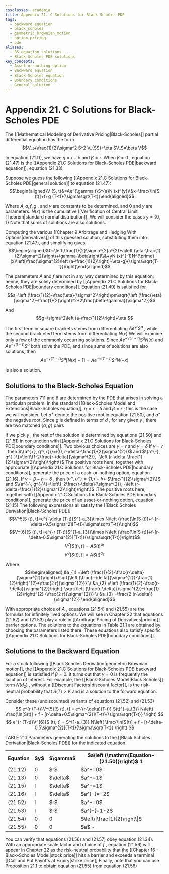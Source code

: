 ```yaml
---
cssclasses: academia
title: Appendix 21. C Solutions for Black-Scholes PDE
tags:
  - backward_equation
  - black_scholes
  - geometric_brownian_motion
  - option_pricing
  - pde
aliases:
  - BS equation solutions
  - Black-Scholes PDE solutions
key_concepts:
  - Asset-or-nothing option
  - Backward equation
  - Black-Scholes equation
  - Boundary conditions
  - General solution
---
```


# Appendix 21. C Solutions for Black-Scholes PDE

The [[Mathematical Modeling of Derivative Pricing|Black-Scholes]] partial differential equation has the form
$$V_t+\frac{1}{2}\sigma^2 S^2 V_{SS}+\eta SV_S=\beta V$$

In equation (21.11),  we have $\eta=r-\delta$ and $\beta=r$ .When $\beta=0$ ,  equation (21.47) is the [[Appendix 21.C Solutions for Black-Scholes PDE|backward equation]],  equation (21.33)

Suppose we guess the following [[Appendix 21.C Solutions for Black-Scholes PDE|general solution]] to equation (21.47):
$$\begin{aligned}V (S, t)&=Ae^{\gamma t}S^{a}N (x)^{y}\\&x=\frac{\ln[S (t)]+f+g (T-t)}{\sigma\sqrt{T-t}}\end{aligned}$$

Where $A, a, f, g$ ,  and $\gamma$ are constants to be determined,  and 0 and $y$ are parameters. $N (x)$ is the cumulative [[Verification of Central Limit Theorem|standard normal distribution]]. We will consider the cases $y=\{0, 1\}$ Note that sums of solutions are also solutions.

Computing the various [[Chapter 9 Arbitrage and Hedging With Options|derivatives]] of this guessed solution,  substituting them into equation (21.47),  and simplifying gives
$$\begin{aligned}&0=\left[\frac{1}{2}\sigma^{2}a^{2}+a\left (\eta-\frac{1}{2}\sigma^{2}\right)+\gamma-\beta\right]\\&+yN (x)^{-1}N^{\prime}(x)\left[\frac{\sigma^{2}\left (a-\frac{1}{2}\right)+\eta-g}{\sigma\sqrt{T-t}}\right]\end{aligned}$$

The parameters $A$ and $f$ are not in any way determined by this equation; hence,  they are solely determined by [[Appendix 21.C Solutions for Black-Scholes PDE|boundary conditions]]. Equation (21.49) is satisfied for
$$a=\left (\frac{1}{2}-\frac{\eta}{\sigma^2}\right)\pm\sqrt{\left (\frac{\eta}{\sigma^2}-\frac{1}{2}\right)^2+2\frac{\beta-\gamma}{\sigma^2}}$$

And
$$g=\sigma^2\left (a-\frac{1}{2}\right)+\eta $$

The first term in square brackets stems from differentiating $Ae^{\gamma r}S^{a}$ ,  while the second brack eted term stems from differentiating $N (x)$ We will examine only a few of the commonly occurring solutions. Since $Ae^{-\gamma (T-t)}S^{a}N (x)$ and $Ae^{-\gamma (I-t)}S^{a}$ both solve the PDE,  and since sums of solutions are also solutions,  then
$$Ae^{-\gamma (T-t)}S^a\left[N (x)-1\right]=Ae^{-\gamma (T-t)}S^aN (-x)$$

Is also a solution.

## Solutions to the Black-Scholes Equation

The parameters 711 and $\beta$ are determined by the PDE that arises in solving a particulan problem. In the standard [[Black-Scholes Model and Extensions|Black-Scholes equation]],  $\eta=r-\delta$ and $\beta=r$ ; this is the case we will consider. Let $a^{+}$ denote the positive root in equation (21.50),  and $a^{-}$ the negative root. Since $g$ is defined in terms of $d$ ,  for any given $\gamma$ ,  there are two matched $\{a, g\}$ pairs

If we pick $\gamma$ ,  the rest of the solution is determined by equations (21.50) and (21.51) in conjunction with [[Appendix 21.C Solutions for Black-Scholes PDE|boundary conditions]]. Two obvious choices are $\gamma=r$ and $\gamma=\delta$ If $\gamma=r$ ,  then $\{a^{+}, g^{+}\}=\{0, r-\delta-\frac{1}{2}\sigma^{2}\}$ and $\{a^{-}, g^{-}\}=\left\{1-2\frac{r-\delta}{\sigma^{2}}, -\left (r-\delta-\frac{1}{2}\sigma^{2}\right)\right\}$ The positive roots here,  together with appropriate [[Appendix 21.C Solutions for Black-Scholes PDE|boundary conditions]],  generate the price of a cash-or-nothing option,  equation (21.16). If $\gamma=\beta-\eta=\delta$ ,  then $\{a^{+}, g^{+}\}=\{1, r-\delta+$ $\frac{1}{2}\sigma^{2}\}$ and $\{a^{-}, g^{-}\}=\left\{-2\frac{r-\delta}{\sigma^{2}}, -\left (r-\delta+\frac{1}{2}\sigma^{2}\right)\right\}$ .The positive roots here,  together with [[Appendix 21.C Solutions for Black-Scholes PDE|boundary conditions]],  generate the price of an asset-or-nothing option,  equation (21.15) The following expressions all satisfy the [[Black Scholes Derivation|Black-Scholes PDE]]
$$V^5[S (t), t]=e^{-\delta (T-t)}S^{-a_3}\times N\left (\frac{\ln[S (t)]+f-[r-\delta+0.5\sigma^2][T-t]}{\sigma\sqrt{T-t}}\right)$$
$$V^{6}[S (t), t]=e^{-r (T-t)}S^{1-a_{3}}\times N\left (\frac{\ln[S (t)]+f-[r-\delta-0.5\sigma^{2}][T-t]}{\sigma\sqrt{T-t}}\right)$$
$$V^7[S (t), t]=AS (t)^{a_1}$$
$$V^8[S (t), t]=AS (t)^{a_2}$$

Where
$$\begin{aligned}
&a_{1} =\left (\frac{1}{2}-\frac{r-\delta}{\sigma^{2}}\right)+\sqrt{\left (\frac{r-\delta}{\sigma^{2}}-\frac{1}{2}\right)^{2}+\frac{2 r}{\sigma^{2}}} \\
&a_{2} =\left (\frac{1}{2}-\frac{r-\delta}{\sigma^{2}}\right)-\sqrt{\left (\frac{r-\delta}{\sigma^{2}}-\frac{1}{2}\right)^{2}+\frac{2 r}{\sigma^{2}}} \\
&a_{3} =\frac{2 (r-\delta)}{\sigma^{2}} 
\end{aligned}$$

With appropriate choice of $A$ , equations (21.54) and (21.55) are the formulas for infinitely lived options. We will see in Chapter 22 that equations (21.52) and (21.53) play a role in [[Arbitrage Pricing of Derivatives|pricing]] barrier options. The solutions to the equations in Table 21.1 are obtained by choosing the parameters listed there. These equations also satisfy specific [[Appendix 21.C Solutions for Black-Scholes PDE|boundary conditions]].

## Solutions to the Backward Equation

For a stock following [[Black Scholes Derivation|geometric Brownian motion]], the [[Appendix 21.C Solutions for Black-Scholes PDE|backward equation]] is satisfied if $\beta=0.$ It turns out that $\gamma=0$ is frequently the solution of interest. For example, the [[Black-Scholes Model|Black Scholes]] term $N (d_{2})$ , without a [[Discount Factors|discount factor]], is the risk-neutral probability that $S (T)>K$ and is a solution to the forward equation.

Consider these (undiscounted) variants of equations (21.52) and (21.53)$$
e^{r (T-t)}V^{5}[S (t), t] = e^{(r-\delta)(T-t)} S(t)^{-a_{3}} N\left( \frac{\ln[S(t)] + f - [r-\delta+0.5\sigma^{2}](T-t)}{\sigma\sqrt{T-t}} \right) 
$$
$$
e^{r (T-t)}V^{6}[S (t), t] = S^{1-a_{3}} N\left( \frac{\ln[S(t)] + f - [r-\delta-0.5\sigma^{2}](T-t)}{\sigma\sqrt{T-t}} \right)
$$

TABLE 21.1 Parameters generating the solutions to the [[Black Scholes Derivation|Black-Scholes PDE]] for the indicated equation.

<table>
	<tbody>
		<tr>
			<th>Equation</th>
			<th>$y$</th>
			<th>$\gamma$</th>
			<th>$a\left (\mathrm{Equation~(21.50)}\right)$ 1</th>
		</tr>
		<tr>
			<td>(21.12)</td>
			<td>0</td>
			<td>$r$</td>
			<td>$a^+=0$</td>
		</tr>
		<tr>
			<td>(21.13)</td>
			<td>0</td>
			<td>$\delta$</td>
			<td>$a^+=1$</td>
		</tr>
		<tr>
			<td>(21.15)</td>
			<td>l</td>
			<td>$\delta$</td>
			<td>$a^+=1$</td>
		</tr>
		<tr>
			<td>(21.16)</td>
			<td>l</td>
			<td>$\delta$</td>
			<td>$a^{-}=-2$</td>
		</tr>
		<tr>
			<td>(21.52)</td>
			<td>l</td>
			<td>$r$</td>
			<td>$a^+=0$</td>
		</tr>
		<tr>
			<td>(21.53)</td>
			<td>l</td>
			<td>$r$</td>
			<td>$a^{-}=1-2$</td>
		</tr>
		<tr>
			<td>(21.54)</td>
			<td>0</td>
			<td>0</td>
			<td>$\left\|\frac{1}{2}\right\|$</td>
		</tr>
		<tr>
			<td>(21.55)</td>
			<td>0</td>
			<td>0</td>
			<td>$a$ -</td>
		</tr>
	</tbody>
</table>

You can verify that equations (21.56) and (21.57) obey equation (21.34). With an appropriate scale factor and choice of $f$ , equation (21.56) will appear in Chapter 22 as the risk-neutral probability that the [[Chapter 16 - Black–Scholes Model|stock price]] hits a barrier and exceeds a terminal [[Call and Put Payoffs at Expiry|strike price]] Finally, note that you can use Proposition 21.1 to obtain equation (21.55) from equation (21.56)